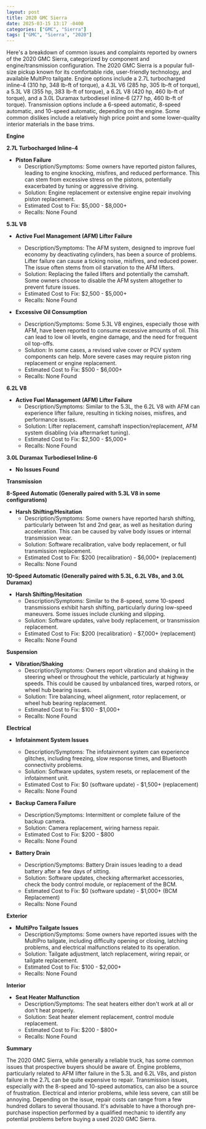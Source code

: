 ```yaml
---
layout: post
title: 2020 GMC Sierra
date: 2025-03-15 13:17 -0400
categories: ["GMC", "Sierra"]
tags: ["GMC", "Sierra", "2020"]
---
```

Here's a breakdown of common issues and complaints reported by owners of the 2020 GMC Sierra, categorized by component and engine/transmission configuration. The 2020 GMC Sierra is a popular full-size pickup known for its comfortable ride, user-friendly technology, and available MultiPro tailgate. Engine options include a 2.7L turbocharged inline-4 (310 hp, 348 lb-ft of torque), a 4.3L V6 (285 hp, 305 lb-ft of torque), a 5.3L V8 (355 hp, 383 lb-ft of torque), a 6.2L V8 (420 hp, 460 lb-ft of torque), and a 3.0L Duramax turbodiesel inline-6 (277 hp, 460 lb-ft of torque). Transmission options include a 6-speed automatic, 8-speed automatic, and 10-speed automatic, depending on the engine. Some common dislikes include a relatively high price point and some lower-quality interior materials in the base trims.

**Engine**

**2.7L Turbocharged Inline-4**

*   **Piston Failure**
    *   Description/Symptoms: Some owners have reported piston failures, leading to engine knocking, misfires, and reduced performance. This can stem from excessive stress on the pistons, potentially exacerbated by tuning or aggressive driving.
    *   Solution: Engine replacement or extensive engine repair involving piston replacement.
    *   Estimated Cost to Fix: $5,000 - $8,000+
    *   Recalls: None Found

**5.3L V8**

*   **Active Fuel Management (AFM) Lifter Failure**
    *   Description/Symptoms: The AFM system, designed to improve fuel economy by deactivating cylinders, has been a source of problems. Lifter failure can cause a ticking noise, misfires, and reduced power. The issue often stems from oil starvation to the AFM lifters.
    *   Solution: Replacing the failed lifters and potentially the camshaft. Some owners choose to disable the AFM system altogether to prevent future issues.
    *   Estimated Cost to Fix: $2,500 - $5,000+
    *   Recalls: None Found

*   **Excessive Oil Consumption**
    *   Description/Symptoms: Some 5.3L V8 engines, especially those with AFM, have been reported to consume excessive amounts of oil. This can lead to low oil levels, engine damage, and the need for frequent oil top-offs.
    *   Solution: In some cases, a revised valve cover or PCV system components can help. More severe cases may require piston ring replacement or engine replacement.
    *   Estimated Cost to Fix: $500 - $6,000+
    *   Recalls: None Found

**6.2L V8**

*   **Active Fuel Management (AFM) Lifter Failure**
    *   Description/Symptoms: Similar to the 5.3L, the 6.2L V8 with AFM can experience lifter failure, resulting in ticking noises, misfires, and performance issues.
    *   Solution: Lifter replacement, camshaft inspection/replacement, AFM system disabling (via aftermarket tuning).
    *   Estimated Cost to Fix: $2,500 - $5,000+
    *   Recalls: None Found

**3.0L Duramax Turbodiesel Inline-6**

*   **No Issues Found**

**Transmission**

**8-Speed Automatic (Generally paired with 5.3L V8 in some configurations)**

*   **Harsh Shifting/Hesitation**
    *   Description/Symptoms: Some owners have reported harsh shifting, particularly between 1st and 2nd gear, as well as hesitation during acceleration. This can be caused by valve body issues or internal transmission wear.
    *   Solution: Software recalibration, valve body replacement, or full transmission replacement.
    *   Estimated Cost to Fix: $200 (recalibration) - $6,000+ (replacement)
    *   Recalls: None Found

**10-Speed Automatic (Generally paired with 5.3L, 6.2L V8s, and 3.0L Duramax)**

*   **Harsh Shifting/Hesitation**
    *   Description/Symptoms: Similar to the 8-speed, some 10-speed transmissions exhibit harsh shifting, particularly during low-speed maneuvers. Some issues include clunking and slipping.
    *   Solution: Software updates, valve body replacement, or transmission replacement.
    *   Estimated Cost to Fix: $200 (recalibration) - $7,000+ (replacement)
    *   Recalls: None Found

**Suspension**

*   **Vibration/Shaking**
    * Description/Symptoms: Owners report vibration and shaking in the steering wheel or throughout the vehicle, particularly at highway speeds. This could be caused by unbalanced tires, warped rotors, or wheel hub bearing issues.
    * Solution: Tire balancing, wheel alignment, rotor replacement, or wheel hub bearing replacement.
    * Estimated Cost to Fix: $100 - $1,000+
    * Recalls: None Found

**Electrical**

*   **Infotainment System Issues**
    *   Description/Symptoms: The infotainment system can experience glitches, including freezing, slow response times, and Bluetooth connectivity problems.
    *   Solution: Software updates, system resets, or replacement of the infotainment unit.
    *   Estimated Cost to Fix: $0 (software update) - $1,500+ (replacement)
    *   Recalls: None Found

*   **Backup Camera Failure**
    *   Description/Symptoms: Intermittent or complete failure of the backup camera.
    *   Solution: Camera replacement, wiring harness repair.
    *   Estimated Cost to Fix: $200 - $800
    *   Recalls: None Found

*   **Battery Drain**
    * Description/Symptoms: Battery Drain issues leading to a dead battery after a few days of sitting.
    * Solution: Software updates, checking aftermarket accessories, check the body control module, or replacement of the BCM.
    * Estimated Cost to Fix: $0 (software update) - $1,000+ (BCM Replacement)
    * Recalls: None Found

**Exterior**

*   **MultiPro Tailgate Issues**
    *   Description/Symptoms: Some owners have reported issues with the MultiPro tailgate, including difficulty opening or closing, latching problems, and electrical malfunctions related to its operation.
    *   Solution: Tailgate adjustment, latch replacement, wiring repair, or tailgate replacement.
    *   Estimated Cost to Fix: $100 - $2,000+
    *   Recalls: None Found

**Interior**

*   **Seat Heater Malfunction**
    * Description/Symptoms: The seat heaters either don't work at all or don't heat properly.
    * Solution: Seat heater element replacement, control module replacement.
    * Estimated Cost to Fix: $200 - $800+
    * Recalls: None Found

**Summary**

The 2020 GMC Sierra, while generally a reliable truck, has some common issues that prospective buyers should be aware of. Engine problems, particularly related to AFM lifter failure in the 5.3L and 6.2L V8s, and piston failure in the 2.7L can be quite expensive to repair. Transmission issues, especially with the 8-speed and 10-speed automatics, can also be a source of frustration. Electrical and interior problems, while less severe, can still be annoying. Depending on the issue, repair costs can range from a few hundred dollars to several thousand. It's advisable to have a thorough pre-purchase inspection performed by a qualified mechanic to identify any potential problems before buying a used 2020 GMC Sierra.

